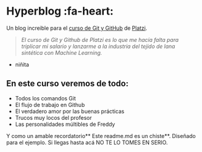 # Hyperblog :fa-heart:
Un blog increible para el [curso de Git y GitHub](https://platzi.com/cursos/git-github/ "curso de Git y GitHub") de [Platzi](http://https://platzi.com/ "Platzi").

> *El curso de Git y Github de Platzi es lo que me hacía falta para triplicar mi salario y lanzarme a la industria del tejido de lana sintética con Machine Learning.*
* niñita

## En este curso veremos de todo:
- Todos los comandos Git
- El flujo de trabajo en Github
- El verdadero amor por las buenas prácticas
- Trucos muy locos del profesor
- Las personalidades múltibles de Freddy

Y como un amable recordatorio** Este readme.md es un chiste**. Diseñado para el ejemplo. Si llegas hasta acá NO TE LO TOMES EN SERIO.

